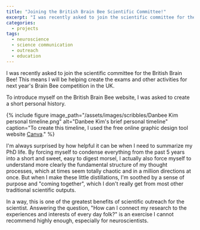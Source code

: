 ```yaml
---
title: "Joining the British Brain Bee Scientific Committee!"
excerpt: "I was recently asked to join the scientific committee for the British Brain Bee!"
categories:
  - projects
tags:
  - neuroscience
  - science communication
  - outreach
  - education
---
```


I was recently asked to join the scientific committee for the British Brain Bee! This means I will be helping create the exams and other activities for next year's Brain Bee competition in the UK. 

To introduce myself on the British Brain Bee website, I was asked to create a short personal history.

{% include figure image_path="/assets/images/scribbles/Danbee Kim personal timeline.png" alt="Danbee Kim's brief personal timeline" caption="To create this timeline, I used the free online graphic design tool website [Canva](https://www.canva.com/)." %}

I'm always surprised by how helpful it can be when I need to summarize my PhD life. By forcing myself to condense everything from the past 5 years into a short and sweet, easy to digest morsel, I actually also force myself to understand more clearly the fundamental structure of my thought processes, which at times seem totally chaotic and in a million directions at once. But when I make these little distillations, I'm soothed by a sense of purpose and "coming together", which I don't really get from most other traditional scientific outputs. 

In a way, this is one of the greatest benefits of scientific outreach for the scientist. Answering the question, "How can I connect my research to the experiences and interests of every day folk?" is an exercise I cannot recommend highly enough, especially for neuroscientists. 
